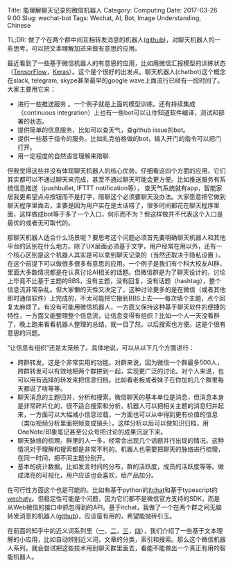 Title: 能理解聊天记录的微信机器人
Category: Computing
Date: 2017-03-26 9:00
Slug: wechat-bot
Tags: Wechat, AI, Bot, Image Understanding, Chinese

TL;DR: 做了个在两个群中间互相转发消息的机器人([github](https://github.com/grapeot/WechatForwardBot))，对聊天机器人的一些思考，可以把文本理解加进来做有意思的应用。

最近看到了一些基于微信机器人的有意思的应用，比如用微信汇报模型的训练状态（[TensorFlow](https://zhuanlan.zhihu.com/p/25597975)，[Keras](https://zhuanlan.zhihu.com/p/25670072)）。这个是个很好的出发点。聊天机器人(chatbot)这个概念在slack, telegram, skype甚至最早的google wave上面流行已经有一段时间了。大家主要用它来：

* 进行一些推送服务 。一个例子就是上面的模型训练。还有持续集成（continuous integration）上也有一些bot可以让你知道软件编译，测试和部署的状态。
* 提供简单的信息服务，比如可以查天气，查github issue的bot。
* 提供一些基于指令的服务。比如扎克伯格做的bot，输入开门的指令可以把门打开。
* 用一定程度的自然语言理解来陪聊.

但我觉得这些并没有体现聊天机器人的核心优势。仔细看这四个方面的应用，它们其实都可以不通过聊天来完成，甚至不通过聊天可能会更方便。比如推送服务有系统信息推送（pushbullet, IFTTT notification等）， 查天气系统就有app，智能家居我更希望点点按钮而不是打字，陪聊这个必须要聊天没办法。大家愿意把它做到聊天程序里面去，主要是因为用户实在是太话唠了，很多时间都花在聊天程序里面，这样做成bot等于多了一个入口，何乐而不为？但这样做并不代表这个入口是最优的或者无可取代的。

那聊天机器人适合什么场景呢？要思考这个问题必须首先要明确聊天机器人和其他平台的区别在什么地方。除了UX层面必须基于文字，用户经常在用以外，还有一个核心区别是这个机器人其实是可以拿到聊天记录的（当然还取决于隐私设置 ）。在这个前提下可以做很多很多有意思的应用。一个例子是我们有个科大校友AI群，里面大多数情况都是在认真讨论AI相关的话题。但微信群是为了聊天设计的，讨论上毕竟不比基于主题的BBS，没有主题，没有回复，没有话题（hashtag），整个信息流非常杂乱。但大家懒的天性又决定了，这种讨论更多的是在微信（或者其他即时通信软件）上完成的，不太可能把它搬到BBS上去——每次填个主题，点个回复太麻烦了。有没有可能用微信机器人，一方面又保持这种基于聊天软件的便捷的特性，一方面又能整理整个信息流，让信息变得有组织？比如一个人一天没看群了，晚上跑来看看机器人整理的总结，就一目了然。以后搜索也方便。这是个很有意思的问题。

“让信息有组织”还是太笼统了。具体地说，可以从以下几个方面进行：

* 跨群转发。这是个非常实用的功能。对群来说，因为微信一个群最多500人， 跨群转发可以有效地把两个群拼到一起，实现更广泛的讨论。对个人来说，也可以用有选择的转发来把信息归档。比如看老板或者妹子在你加的几个群里每天都说了啥等等。
* 聊天消息的主题归并，分析和搜索。微信聊天的基本单位是消息，但消息本身是非常碎片化的，很不适合搜索和分析。机器人可以把相关主题的消息归并起来，一方面可以大幅减小信息过载，一方面也可以从中得到更有价值的信息（类似视频分析里面把帧变成镜头）。这样分析以后可以做知识归档，用OneNote/印象笔记甚至公众号把讨论的成果沉淀下来。 
* 聊天脉络的梳理。群里的人一多，经常会出现几个话题并行出现的情况。这种情况对于理解和搜索都是非常不利的。机器人也需要把聊天的脉络进行梳理，在同一时间，把不同主题分别开。
* 基本的统计数据。比如发言时间的分布，群的活跃度，成员的活跃度等等。做成漂亮的可视化，用户应该也会喜欢，给产品加分。

在可行性方面这个也是可能的。比如有基于python的[itchat](https://github.com/littlecodersh/ItChat)和基于typescript的[wechaty](https://github.com/Chatie/wechaty)。但稳定性可能是个问题，因为它们都不是微信官方支持的SDK，而是从Web微信的接口中抓包得到的API。基于itchat，我做了一个在两个群之间无脑转发消息的机器人([github](https://github.com/grapeot/WechatForwardBot))，应该蛮有用的，希望能抛砖引玉。

在前面的知乎中的近义词系列里（[一](https://zhuanlan.zhihu.com/p/23360840)，[二](https://zhuanlan.zhihu.com/p/23415929)，[三](https://zhuanlan.zhihu.com/p/23831128)，[四](https://zhuanlan.zhihu.com/p/23891151)），我们介绍了一些基于文本理解的小应用，比如自动辨别近义词，文章的分类，索引和搜索。那么这个微信机器人系列，就会尝试把这些技术用到聊天群里面去，看能不能做出一个真正有用的智能机器人。
